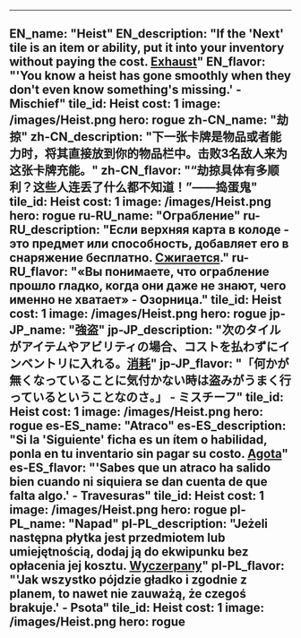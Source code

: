 ---

EN_name: "Heist"
EN_description: "If the 'Next' tile is an item or ability, put it into your inventory without paying the cost. <u>Exhaust</u>"
EN_flavor: "'You know a heist has gone smoothly when they don't even know something's missing.' - Mischief"
tile_id: Heist
cost: 1
image: /images/Heist.png
hero: rogue
zh-CN_name: "劫掠"
zh-CN_description: "下一张卡牌是物品或者能力时，将其直接放到你的物品栏中。击败3名敌人来为这张卡牌充能。"
zh-CN_flavor: "“劫掠具体有多顺利？这些人连丢了什么都不知道！”——捣蛋鬼"
tile_id: Heist
cost: 1
image: /images/Heist.png
hero: rogue
ru-RU_name: "Ограбление"
ru-RU_description: "Если верхняя карта в колоде - это предмет или способность, добавляет его в снаряжение бесплатно. <u>Сжигается</u>."
ru-RU_flavor: "«Вы понимаете, что ограбление прошло гладко, когда они даже не знают, чего именно не хватает» - Озорница."
tile_id: Heist
cost: 1
image: /images/Heist.png
hero: rogue
jp-JP_name: "強盗"
jp-JP_description: "次のタイルがアイテムやアビリティの場合、コストを払わずにインベントリに入れる。<u>消耗</u>"
jp-JP_flavor: "「何かが無くなっていることに気付かない時は盗みがうまく行っているということなのさ。」 - ミスチーフ"
tile_id: Heist
cost: 1
image: /images/Heist.png
hero: rogue
es-ES_name: "Atraco"
es-ES_description: "Si la 'Siguiente' ficha es un ítem o habilidad, ponla en tu inventario sin pagar su costo. <u>Agota</u>"
es-ES_flavor: "'Sabes que un atraco ha salido bien cuando ni siquiera se dan cuenta de que falta algo.' - Travesuras"
tile_id: Heist
cost: 1
image: /images/Heist.png
hero: rogue
pl-PL_name: "Napad"
pl-PL_description: "Jeżeli następna płytka jest przedmiotem lub umiejętnością, dodaj ją do ekwipunku bez opłacenia jej kosztu. <u>Wyczerpany</u>"
pl-PL_flavor: "'Jak wszystko pójdzie gładko i zgodnie z planem, to nawet nie zauważą, że czegoś brakuje.' - Psota"
tile_id: Heist
cost: 1
image: /images/Heist.png
hero: rogue
---